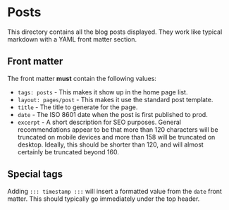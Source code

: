 # Posts

This directory contains all the blog posts displayed. They work like typical
markdown with a YAML front matter section.

## Front matter

The front matter **must** contain the following values:

* `tags: posts` - This makes it show up in the home page list.
* `layout: pages/post` - This makes it use the standard post template.
* `title` - The title to generate for the page.
* `date` - The ISO 8601 date when the post is first published to prod.
* `excerpt` - A short description for SEO purposes. General recommendations
  appear to be that more than 120 characters will be truncated on mobile devices
  and more than 158 will be truncated on desktop. Ideally, this should be
  shorter than 120, and will almost certainly be truncated beyond 160.

## Special tags

Adding `::: timestamp :::` will insert a formatted value from the `date` front
matter. This should typically go immediately under the top header.
